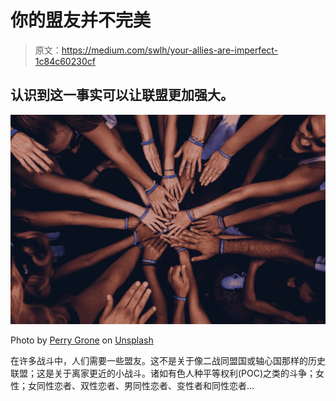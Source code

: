 # 你的盟友并不完美

> 原文：<https://medium.com/swlh/your-allies-are-imperfect-1c84c60230cf>

## 认识到这一事实可以让联盟更加强大。

![](img/50513155f3cc6b1856ce72dc4420b1ba.png)

Photo by [Perry Grone](https://unsplash.com/@perrygrone?utm_source=unsplash&utm_medium=referral&utm_content=creditCopyText) on [Unsplash](https://unsplash.com/search/photos/community?utm_source=unsplash&utm_medium=referral&utm_content=creditCopyText)

在许多战斗中，人们需要一些盟友。这不是关于像二战同盟国或轴心国那样的历史联盟；这是关于离家更近的小战斗。诸如有色人种平等权利(POC)之类的斗争；女性；女同性恋者、双性恋者、男同性恋者、变性者和同性恋者…